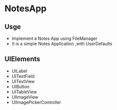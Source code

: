# NotesApp
## Usge
- Implement a Notes App using FileManager
- It is a simple Notes Application ,with UserDefaults
## UIElements
- UILabel
- UITextField
- UITextView
- UIButton
- UITableView
- UIImageView
- UIImagePickerController
